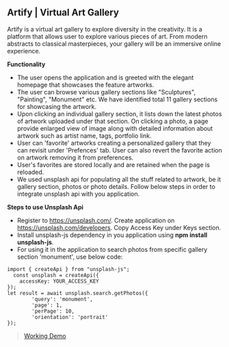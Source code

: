 ## Artify | Virtual Art Gallery

Artify is a virtual art gallery to explore diversity in the creativity. It is a platform that allows user to explore various pieces of art. From modern abstracts to classical masterpieces, your gallery will be an immersive online experience.

**Functionality**

- The user opens the application and is greeted with the elegant homepage that showcases the feature artworks.
- The user can browse various gallery sections like "Sculptures", "Painting", "Monument" etc. We have identified total 11 gallery sections for showcasing the artwork.
- Upon clicking an individual gallery section, it lists down the latest photos of artwork uploaded under that section. On clicking a photo, a page provide enlarged view of image along with detailed information about artwork such as artist name, tags, portfolio link.
- User can 'favorite'  artworks creating a personalized gallery that they can revisit under 'Prefences' tab. User can also revert the favorite action on artwork removing it from preferences.
- User's favorites are stored locally and are retained when the page is reloaded.
- We used unsplash api for populating all the stuff related to artwork, be it gallery section, photos or photo details. Follow below steps in order to integrate unsplash api with you application.

**Steps to use Unsplash Api**
- Register to https://unsplash.com/. Create application on https://unsplash.com/developers. Copy Access Key under Keys section.
- Install unsplash-js dependency in you application using **npm install unsplash-js**.
- For using it in the application to search photos from specific gallery section 'monument', use below code:
```
import { createApi } from "unsplash-js";    
  const unsplash = createApi({
    accessKey: YOUR_ACCESS_KEY
});
let result = await unsplash.search.getPhotos({
        'query': 'monument',
        'page': 1,
        'perPage': 10,
        'orientation': 'portrait'
});
``````
> [Working Demo](https://artify-gallery.onrender.com/)
